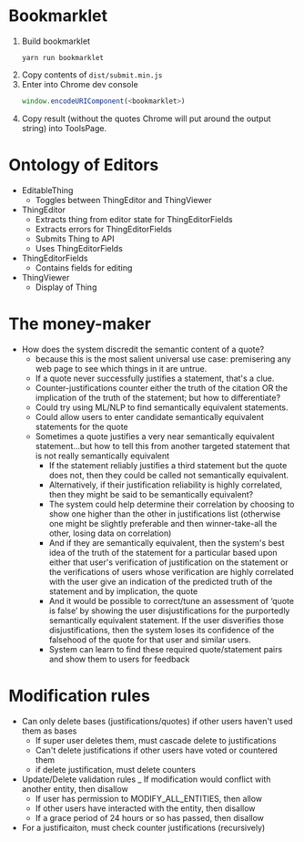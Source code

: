 # Bookmarklet
1. Build bookmarklet 
   ```shell
   yarn run bookmarklet
   ```
2. Copy contents of `dist/submit.min.js`
3. Enter into Chrome dev console
   ```js
   window.encodeURIComponent(<bookmarklet>)
   ```
4. Copy result (without the quotes Chrome will put around the output string) into ToolsPage.

# Ontology of Editors
* EditableThing
  * Toggles between ThingEditor and ThingViewer
* ThingEditor
  * Extracts thing from editor state for ThingEditorFields
  * Extracts errors for ThingEditorFields
  * Submits Thing to API
  * Uses ThingEditorFields
* ThingEditorFields
  * Contains fields for editing
* ThingViewer
  * Display of Thing
 
# The money-maker
* How does the system discredit the semantic content of a quote?
  * because this is the most salient universal use case: premisering any web page to see which things in it
    are untrue.
  * If a quote never successfully justifies a statement, that's a clue.
  * Counter-justifications counter either the truth of the citation OR the implication of the truth of the 
    statement; but how to differentiate?
  * Could try using ML/NLP to find semantically equivalent statements.
  * Could allow users to enter candidate semantically equivalent statements for the quote
  * Sometimes a quote justifies a very near semantically equivalent statement...but how to tell this
    from another targeted statement that is not really semantically equivalent
    * If the statement reliably justifies a third statement but the quote does not, then they could
      be called not semantically equivalent.
    * Alternatively, if their justification reliability is highly correlated, then they might be
      said to be semantically equivalent?
    * The system could help determine their correlation by choosing to show one higher than the other in 
      justifications list (otherwise one might be slightly preferable and then winner-take-all the other, 
      losing data on correlation)
    * And if they are semantically equivalent, then the system's best idea of the truth of the statement
      for a particular based upon either that user's verification of justification on the statement or
      the verifications of users whose verification are highly correlated with the user give an indication
      of the predicted truth of the statement and by implication, the quote
    * And it would be possible to correct/tune an assessment of ‘quote is false’ by showing the user 
      disjustifications for the purportedly semantically equivalent statement. If the user disverifies 
      those disjustifications, then the system loses its confidence of the falsehood of the quote for 
      that user and similar users.
    * System can learn to find these required quote/statement pairs and show them to users for feedback
      
# Modification rules
* Can only delete bases (justifications/quotes) if other users haven't used them as bases
  * If super user deletes them, must cascade delete to justifications
  * Can't delete justifications if other users have voted or countered them
  * if delete justification, must delete counters
* Update/Delete validation rules
  _ If modification would conflict with another entity, then disallow
  - If user has permission to MODIFY_ALL_ENTITIES, then allow
  - If other users have interacted with the entity, then disallow
  - If a grace period of 24 hours or so has passed, then disallow
* For a justificaiton, must check counter justifications (recursively)